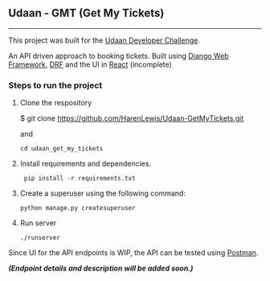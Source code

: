 ## Udaan - GMT (Get My Tickets)
-----

This project was built for the 
[Udaan Developer Challenge](https://www.hackerearth.com/challenge/hiring/udaan-developer-hiring-challenge/ "Challenge Page").

An API driven approach to booking tickets. Built using [Django Web Framework](https://www.djangoproject.com/ "Django"),  [DRF](https://www.django-rest-framework.org/ "Django Rest Framework") and the UI in [React](https://reactjs.org/ "ReactJs") (incomplete)

### Steps to run the project
 

 1. Clone the respository
    
    $ git clone https://github.com/HarenLewis/Udaan-GetMyTickets.git

    and 
    
       `cd udaan_get_my_tickets`

 2. Install requirements and dependencies.
    
       ` pip install -r requirements.txt`  
    
 3. Create a superuser using the following command: 

       `python manage.py createsuperuser`

 4. Run server

       `./runserver`

Since UI for the API endpoints is WIP, the API can be tested using [Postman](https://www.getpostman.com/ "Postman").

**_(Endpoint details and description will be added soon.)_**
